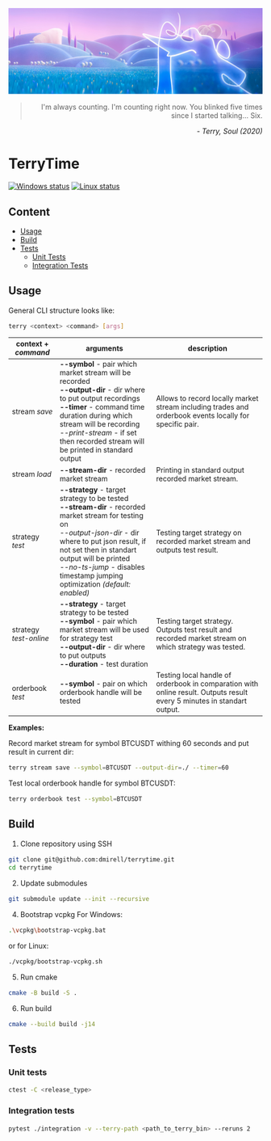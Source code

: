 <p align="center">
  <img src="./docs/images/terry.jpg" alt="Terry">
</p>
<div align="right">
  <blockquote>
    I'm always counting. I'm counting right now. You blinked five times since I started talking... Six.
  </blockquote>
  <p>
    <i>- Terry, Soul (2020)</i>
  </p>
</div>

# TerryTime
[![Windows status](https://github.com/dmirell/terrytime/actions/workflows/windows-check.yaml/badge.svg)](https://github.com/dmirell/terrytime/actions/workflows/windows-check.yaml)
[![Linux status](https://github.com/dmirell/terrytime/actions/workflows/ubuntu-check.yaml/badge.svg)](https://github.com/dmirell/terrytime/actions/workflows/ubuntu-check.yaml)

## Content
- [Usage](#usage)
- [Build](#build)
- [Tests](#tests)
  - [Unit Tests](#unit-tests)
  - [Integration Tests](#integration-tests)

## Usage
General CLI structure looks like:
```bash
terry <context> <command> [args]
```
| context + *command* | arguments | description |
|-------------------|-----------|-------------|
| stream *save*       | **--symbol** - pair which market stream will be recorded<br>**--output-dir** - dir where to put output recordings<br>**--timer** - command time duration during which stream will be recording<br>*--print-stream* - if set then recorded stream will be printed in standard output | Allows to record locally market stream including trades and orderbook events locally for specific pair. |
| stream *load*       | **--stream-dir** - recorded market stream | Printing in standard output recorded market stream. |
| strategy *test*     | **--strategy** - target strategy to be tested<br>**--stream-dir** - recorded market stream for testing on<br>*--output-json-dir* - dir where to put json result, if not set then in standart output will be printed<br>*--no-ts-jump* - disables timestamp jumping optimization *(default: enabled)* | Testing target strategy on recorded market stream and outputs test result. |
| strategy *test-online* | **--strategy** - target strategy to be tested<br>**--symbol** - pair which market stream will be used for strategy test<br>**--output-dir** - dir where to put outputs<br>**--duration** - test duration | Testing target strategy. Outputs test result and recorded market stream on which strategy was tested. |
| orderbook *test*    | **--symbol** - pair on which orderbook handle will be tested | Testing local handle of orderbook in comparation with online result. Outputs result every 5 minutes in standart output. |

**Examples:**

Record market stream for symbol BTCUSDT withing 60 seconds and put result in current dir:
```bash
terry stream save --symbol=BTCUSDT --output-dir=./ --timer=60
```
Test local orderbook handle for symbol BTCUSDT:
```bash
terry orderbook test --symbol=BTCUSDT
```

## Build
1. Clone repository using SSH
```bash
git clone git@github.com:dmirell/terrytime.git
cd terrytime
```
2. Update submodules
```bash
git submodule update --init --recursive
```
4. Bootstrap vcpkg
For Windows:
```bash
.\vcpkg\bootstrap-vcpkg.bat
```
  or for Linux:
```bash
./vcpkg/bootstrap-vcpkg.sh
```
5. Run cmake
```bash
cmake -B build -S .
```
6. Run build
```bash
cmake --build build -j14
```

## Tests
### Unit tests
```bash
ctest -C <release_type>
```

### Integration tests
```bash
pytest ./integration -v --terry-path <path_to_terry_bin> --reruns 2
```
